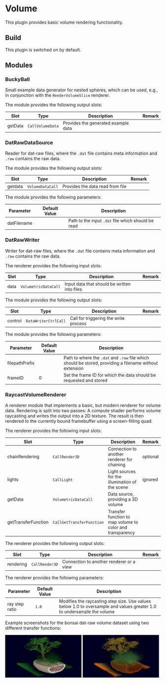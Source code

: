 # Volume
This plugin provides basic volume rendering functionality.

## Build
This plugin is switched on by default.

## Modules

### BuckyBall

Small example data generator for nested spheres, which can be used, e.g., in conjunction with the `RenderVolumeSlice` renderer.

The module provides the following output slots:

| Slot                | Type                      | Description                                                | Remark   |
|---------------------|---------------------------|------------------------------------------------------------|----------|
| getData             | `CallVolumeData`          | Provides the generated example data                        |          |

### DatRawDataSource

Reader for dat-raw files, where the `.dat` file contains meta information and `.raw` contains the raw data.

The module provides the following output slots:

| Slot                | Type                      | Description                                                | Remark   |
|---------------------|---------------------------|------------------------------------------------------------|----------|
| getdata             | `VolumeDataCall`          | Provides the data read from file                           |          |

The module provides the following parameters:

| Parameter      | Default Value | Description                                                            |
|----------------|---------------|------------------------------------------------------------------------|
| datFilename    |               | Path to the input `.dat` file which should be read                     |

### DatRawWriter

Writer for dat-raw files, where the `.dat` file contains meta information and `.raw` contains the raw data.

The renderer provides the following input slots:

| Slot                | Type                      | Description                                                | Remark   |
|---------------------|---------------------------|------------------------------------------------------------|----------|
| data                | `VolumetricDataCall`      | Input data that should be written into files               |          |

The module provides the following output slots:

| Slot                | Type                      | Description                                                | Remark   |
|---------------------|---------------------------|------------------------------------------------------------|----------|
| control             | `DataWriterCtrlCall`      | Call for triggering the write process                      |          |

The module provides the following parameters:

| Parameter      | Default Value | Description                                                            |
|----------------|---------------|------------------------------------------------------------------------|
| filepathPrefix |               | Path to where the `.dat` and `.raw` file which should be stored, providing a filename without extension |
| frameID        | 0             | Set the frame ID for which the data should be requested and stored     |

### RaycastVolumeRenderer

A renderer module that implements a basic, but modern renderer for volume data. Rendering is split into two passes: A compute shader performs volume raycasting and writes the output into a 2D texture. The result is then rendered to the currently bound framebuffer using a screen-filling quad.

The renderer provides the following input slots:

| Slot                | Type                      | Description                                                | Remark   |
|---------------------|---------------------------|------------------------------------------------------------|----------|
| chainRendering      | `CallRender3D`            | Connection to another renderer for chaining                | optional |
| lights              | `CallLight`               | Light sources for the illumination of the scene            | ignored  |
| getData             | `VolumetricDataCall`      | Data source, providing a 3D volume                         |          |
| getTransferFunction | `CallGetTransferFunction` | Transfer function to map volume to color and transparency  |          |

The renderer provides the following output slots:

| Slot                | Type                      | Description                                                | Remark   |
|---------------------|---------------------------|------------------------------------------------------------|----------|
| rendering           | `CallRender3D`            | Connection to another renderer or a view                   |          |

The renderer provides the following parameters:

| Parameter      | Default Value | Description                                                            |
|----------------|---------------|------------------------------------------------------------------------|
| ray step ratio | `1.0`         | Modifies the raycasting step size. Use values below 1.0 to oversample and values greater 1.0 to undersample the volume |

Example screenshots for the bonsai dat-raw volume dataset using two different transfer functions:

<img src="images/RaycastVolumeRenderer.png" width="49%"> <img src="images/RaycastVolumeRenderer_Fancy.png" width="49%"></center></p>
